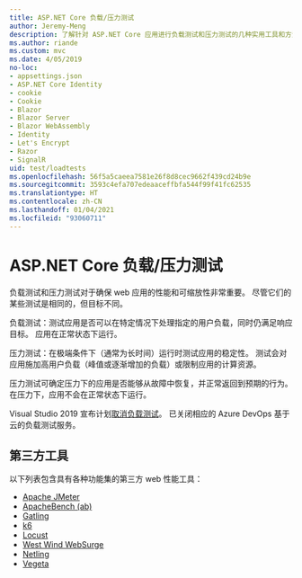 ```yaml
---
title: ASP.NET Core 负载/压力测试
author: Jeremy-Meng
description: 了解针对 ASP.NET Core 应用进行负载测试和压力测试的几种实用工具和方法。
ms.author: riande
ms.custom: mvc
ms.date: 4/05/2019
no-loc:
- appsettings.json
- ASP.NET Core Identity
- cookie
- Cookie
- Blazor
- Blazor Server
- Blazor WebAssembly
- Identity
- Let's Encrypt
- Razor
- SignalR
uid: test/loadtests
ms.openlocfilehash: 56f5a5caeea7581e26f8d8cec9662f439cd24b9e
ms.sourcegitcommit: 3593c4efa707edeaaceffbfa544f99f41fc62535
ms.translationtype: HT
ms.contentlocale: zh-CN
ms.lasthandoff: 01/04/2021
ms.locfileid: "93060711"
---
```

# <a name="aspnet-core-loadstress-testing"></a>ASP.NET Core 负载/压力测试

负载测试和压力测试对于确保 web 应用的性能和可缩放性非常重要。 尽管它们的某些测试是相同的，但目标不同。

负载测试：测试应用是否可以在特定情况下处理指定的用户负载，同时仍满足响应目标。 应用在正常状态下运行。

压力测试：在极端条件下（通常为长时间）运行时测试应用的稳定性。 测试会对应用施加高用户负载（峰值或逐渐增加的负载）或限制应用的计算资源。

压力测试可确定压力下的应用是否能够从故障中恢复，并正常返回到预期的行为。 在压力下，应用不会在正常状态下运行。

Visual Studio 2019 宣布计划[取消负载测试](https://devblogs.microsoft.com/devops/cloud-based-load-testing-service-eol/)。 已关闭相应的 Azure DevOps 基于云的负载测试服务。

## <a name="third-party-tools"></a>第三方工具

以下列表包含具有各种功能集的第三方 web 性能工具：

* [Apache JMeter](https://jmeter.apache.org/)
* [ApacheBench (ab)](https://httpd.apache.org/docs/2.4/programs/ab.html)
* [Gatling](https://gatling.io/)
* [k6](https://k6.io)
* [Locust](https://locust.io/)
* [West Wind WebSurge](https://websurge.west-wind.com/)
* [Netling](https://github.com/hallatore/Netling)
* [Vegeta](https://github.com/tsenart/vegeta)